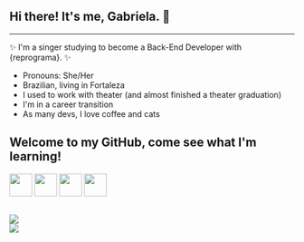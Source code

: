 ## Hi there! It's me, Gabriela. 👋

-----------------------------------

:sparkles: I'm a singer studying to become a Back-End Developer with {reprograma}. :sparkles:
* Pronouns: She/Her
* Brazilian, living in Fortaleza
* I used to work with theater (and almost finished a theater graduation)
* I'm in a career transition
* As many devs, I love coffee and cats

## Welcome to my GitHub, come see what I'm learning!

<img src="https://cdn.jsdelivr.net/gh/devicons/devicon/icons/javascript/javascript-plain.svg" width="40" height="40"/>   <img src="https://cdn.jsdelivr.net/gh/devicons/devicon/icons/git/git-original.svg" width="40" height="40"/> <img src="https://cdn.jsdelivr.net/gh/devicons/devicon/icons/nodejs/nodejs-original.svg" width="40" height="40"/> <img src="https://cdn.jsdelivr.net/gh/devicons/devicon/icons/vscode/vscode-original.svg" width="40" height="40"/>
##
<div> <a href = "mailto:gabskovisk@gmail.com"><img src="https://img.shields.io/badge/Gmail-D14836?style=for-the-badge&logo=gmail&logoColor=white" target="_blank"></a> </div>


<img src= "https://c.tenor.com/bCfpwMjfAi0AAAAC/cat-typing.gif">
